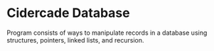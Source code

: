 # Cidercade Database
 Program consists of ways to manipulate records in a database using structures, pointers, linked lists, and recursion.
